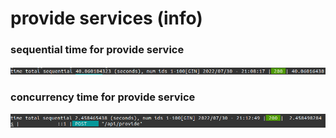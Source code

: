 # provide services (info)
### sequential time for provide service
![Screenshot](sequential_provide.png)
### concurrency time for provide service
![Screenshot](concurrency_provide.png)